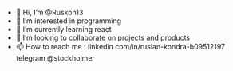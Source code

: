 - 👋 Hi, I’m @Ruskon13
- 👀 I’m interested in programming  
- 🌱 I’m currently learning react
- 💞️ I’m looking to collaborate on projects and products 
- 📫 How to reach me :
linkedin.com/in/ruslan-kondra-b09512197
telegram @stockholmer

<!---
Ruskon13/Ruskon13 is a ✨ special ✨ repository because its `README.md` (this file) appears on your GitHub profile.
You can click the Preview link to take a look at your changes.
--->
